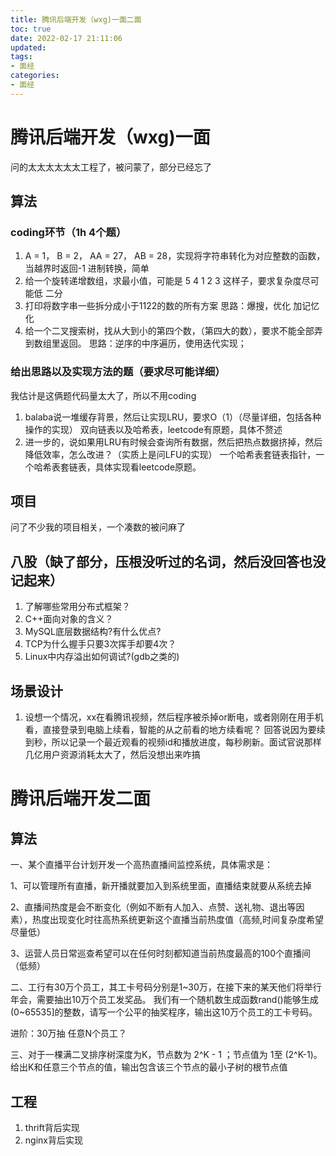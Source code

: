 ```yaml
---
title: 腾讯后端开发（wxg)一面二面
toc: true
date: 2022-02-17 21:11:06
updated:
tags:
- 面经
categories:
- 面经
---
```


# 腾讯后端开发（wxg)一面

问的太太太太太太工程了，被问蒙了，部分已经忘了

## 算法

### coding环节（1h 4个题）

1. A = 1， B = 2， AA = 27， AB = 28，实现将字符串转化为对应整数的函数，当越界时返回-1
   进制转换，简单
2. 给一个旋转递增数组，求最小值，可能是 5 4 1 2 3 这样子，要求复杂度尽可能低
   二分
3. 打印将数字串一些拆分成小于1122的数的所有方案
   思路：爆搜，优化 加记忆化
4. 给一个二叉搜索树，找从大到小的第四个数，（第四大的数），要求不能全部弄到数组里返回。
   思路：逆序的中序遍历，使用迭代实现；

### 给出思路以及实现方法的题（要求尽可能详细）

   我估计是这俩题代码量太大了，所以不用coding

1. balaba说一堆缓存背景，然后让实现LRU，要求O（1）（尽量详细，包括各种操作的实现）
   双向链表以及哈希表，leetcode有原题，具体不赘述
2. 进一步的，说如果用LRU有时候会查询所有数据，然后把热点数据挤掉，然后降低效率，怎么改进？（实质上是问LFU的实现）
   一个哈希表套链表指针，一个哈希表套链表，具体实现看leetcode原题。

## 项目

问了不少我的项目相关，一个凑数的被问麻了
   
## 八股（缺了部分，压根没听过的名词，然后没回答也没记起来）

1. 了解哪些常用分布式框架？
2. C++面向对象的含义？
3. MySQL底层数据结构?有什么优点?
4. TCP为什么握手只要3次挥手却要4次？
5. Linux中内存溢出如何调试?(gdb之类的)

## 场景设计

1. 设想一个情况，xx在看腾讯视频，然后程序被杀掉or断电，或者刚刚在用手机看，直接登录到电脑上续看，智能的从之前看的地方续看呢？
   回答说因为要续到秒，所以记录一个最近观看的视频id和播放进度，每秒刷新。面试官说那样几亿用户资源消耗太大了，然后没想出来咋搞



# 腾讯后端开发二面

## 算法

一、某个直播平台计划开发一个高热直播间监控系统，具体需求是：

1、可以管理所有直播，新开播就要加入到系统里面，直播结束就要从系统去掉

2、直播间热度是会不断变化（例如不断有人加入、点赞、送礼物、退出等因素），热度出现变化时往高热系统更新这个直播当前热度值（高频,时间复杂度希望尽量低）

3、运营人员日常巡查希望可以在任何时刻都知道当前热度最高的100个直播间（低频）

二、工行有30万个员工，其工卡号码分别是1\~30万，在接下来的某天他们将举行年会，需要抽出10万个员工发奖品。
   我们有一个随机数生成函数rand()能够生成(0\~65535]的整数，请写一个公平的抽奖程序，输出这10万个员工的工卡号码。

  进阶：30万抽 任意N个员工？

三、对于一棵满二叉排序树深度为K，节点数为 2^K - 1 ；节点值为 1至 (2^K-1)。 
给出K和任意三个节点的值，输出包含该三个节点的最小子树的根节点值

## 工程
1. thrift背后实现
2. nginx背后实现
<!--more-->
